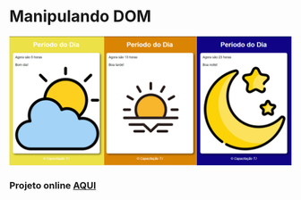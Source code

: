 # Manipulando DOM

<img src="https://github.com/LeonarDev/Autoplay/blob/main/1_front-end/projeto_datas/img/general.png?raw=true">

### Projeto online [AQUI](https://codepen.io/leonardev/pen/ZELbNGJ)
